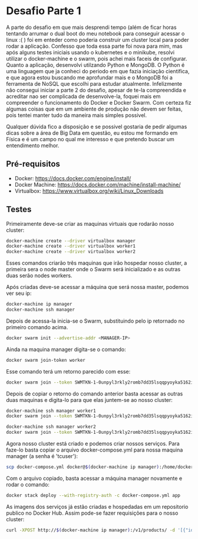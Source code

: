 # Desafio Parte 1

A parte do desafio em que mais desprendi tempo (além de ficar horas tentando arrumar o dual boot do meu notebook para conseguir acessar o linux :( ) foi em enteder como poderia construir um cluster local para poder rodar a aplicação. Confesso que toda essa parte foi nova para mim, mas após alguns testes iniciais usando o kubernetes e o minikube, resolvi utilizar o docker-machine e o swarm, pois achei mais faceis de configurar. Quanto a aplicação, desenvolvi utilzando Python e MongoDB. O Python é uma linguagem que ja conheci do periodo em que fazia iniciação cientifica, e que agora estou buscando me aprofundar mais e o MongoDB foi a ferramenta de NoSQL que escolhi para estudar atualmente. Infelizmente não consegui iniciar a parte 2 do desafio, apesar de te-la compreendida e acreditar nao ser complicada de desenvolve-la, foquei mais em compreender o funcionamento do Docker e Docker Swarm. Com certeza fiz algumas coisas que em um ambiente de produção não devem ser feitas, pois tentei manter tudo da maneira mais simples possivel.

Qualquer dúvida fico a disposição e se possivel gostaria de pedir algumas dicas sobre a área de Big Data em questão, eu estou me formando em Física e é um campo no qual me interesso e que pretendo buscar um entendimento melhor.

## Pré-requisitos

- Docker: https://docs.docker.com/engine/install/
- Docker Machine: https://docs.docker.com/machine/install-machine/
- Virtualbox: https://www.virtualbox.org/wiki/Linux_Downloads

## Testes

Primeiramente deve-se criar as maquinas virtuais que rodarão nosso cluster:
```bash
docker-machine create --driver virtualbox manager
docker-machine create --driver virtualbox worker1
docker-machine create --driver virtualbox worker2
```
Esses comandos criarão trẽs maquinas que irão hospedar nosso cluster, a primeira sera o node master onde o Swarm será inicializado e as outras duas serão nodes workers.

Após criadas deve-se acessar a máquina que será nossa master, podemos ver seu ip:
```bash
docker-machine ip manager
docker-machine ssh manager 
```
Depois de acessa-la inicia-se o Swarm, substituindo <MANAGER-IP> pelo ip retornado no primeiro comando acima.
```bash
docker swarm init --advertise-addr <MANAGER-IP>
```
Ainda na maquina manager digita-se o comando:
 ```bash
docker swarm join-token worker
```
Esse comando terá um retorno parecido com esse:
```bash
docker swarm join --token SWMTKN-1-0unpyl3rkly2romb7dd35lsqqpyoyka5162i0tt3um7b4lvjwd-638gmvjgct104hrcp7pvdti5t 192.168.99.100:2377
```
Depois de copiar o retorno do comando anterior basta acessar as outras duas maquinas e digita-lo para que elas juntem-se ao nosso cluster:
 ```bash
docker-machine ssh manager worker1
docker swarm join --token SWMTKN-1-0unpyl3rkly2romb7dd35lsqqpyoyka5162i0tt3um7b4lvjwd-638gmvjgct104hrcp7pvdti5t 192.168.99.100:2377

docker-machine ssh manager worker2
docker swarm join --token SWMTKN-1-0unpyl3rkly2romb7dd35lsqqpyoyka5162i0tt3um7b4lvjwd-638gmvjgct104hrcp7pvdti5t 192.168.99.100:2377
```

Agora nosso cluster está criado e podemos criar nossos serviços. Para faze-lo basta copiar o arquivo docker-compose.yml para nossa maquina manager (a senha é 'tcuser'):
 ```bash
 scp docker-compose.yml docker@$(docker-machine ip manager):/home/docker/
 ```

 Com o arquivo copiado, basta acessar a máquina manager novamente e rodar o comando:
```bash
docker stack deploy --with-registry-auth -c docker-compose.yml app
```

As imagens dos serviços já estão criadas e hospedadas em um repositorio publico no Docker Hub.
Assim pode-se fazer requisições para o nosso cluster:
```bash
curl -XPOST http://$(docker-machine ip manager):/v1/products/ -d '[{"id": "123", "name": "mesa"}]'
```